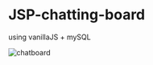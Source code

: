 # JSP-chatting-board

using vanillaJS + mySQL

![chatboard](https://user-images.githubusercontent.com/93759367/211956520-89e62530-af8f-440b-8311-9cf8210b3539.png)
